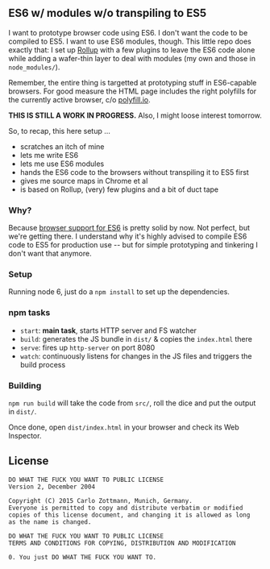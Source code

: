 ## ES6 w/ modules w/o transpiling to ES5

I want to prototype browser code using ES6. I don't want the code to be compiled
to ES5. I want to use ES6 modules, though. This little repo does exactly that: I
set up [Rollup](http://rollupjs.org/) with a few plugins to leave the ES6 code
alone while adding a wafer-thin layer to deal with modules (my own and those in
`node_modules/`).

Remember, the entire thing is targetted at prototyping stuff in ES6-capable
browsers. For good measure the HTML page includes the right polyfills for the
currently active browser, c/o [polyfill.io](https://polyfill.io/v2/docs/).

**THIS IS STILL A WORK IN PROGRESS.** Also, I might loose interest tomorrow.

So, to recap, this here setup …

- scratches an itch of mine
- lets me write ES6
- lets me use ES6 modules
- hands the ES6 code to the browsers without transpiling it to ES5 first
- gives me source maps in Chrome et al
- is based on Rollup, (very) few plugins and a bit of duct tape


### Why?

Because [browser support for ES6](http://kangax.github.io/compat-table/es6/) is
pretty solid by now.  Not perfect, but we're getting there.  I understand why
it's highly advised to compile ES6 code to ES5 for production use -- but for
simple prototyping and tinkering I don't want that anymore.


### Setup

Running node 6, just do a `npm install` to set up the dependencies.


### npm tasks

- `start`: **main task**, starts HTTP server and FS watcher
- `build`: generates the JS bundle in `dist/` & copies the `index.html` there
- `serve`: fires up `http-server` on port 8080
- `watch`: continuously listens for changes in the JS files and triggers the
  build process


### Building

`npm run build` will take the code from `src/`, roll the dice and put the
output in `dist/`.

Once done, open `dist/index.html` in your browser and check its Web
Inspector.


## License

    DO WHAT THE FUCK YOU WANT TO PUBLIC LICENSE
    Version 2, December 2004

    Copyright (C) 2015 Carlo Zottmann, Munich, Germany.
    Everyone is permitted to copy and distribute verbatim or modified
    copies of this license document, and changing it is allowed as long
    as the name is changed.

    DO WHAT THE FUCK YOU WANT TO PUBLIC LICENSE
    TERMS AND CONDITIONS FOR COPYING, DISTRIBUTION AND MODIFICATION

    0. You just DO WHAT THE FUCK YOU WANT TO.
